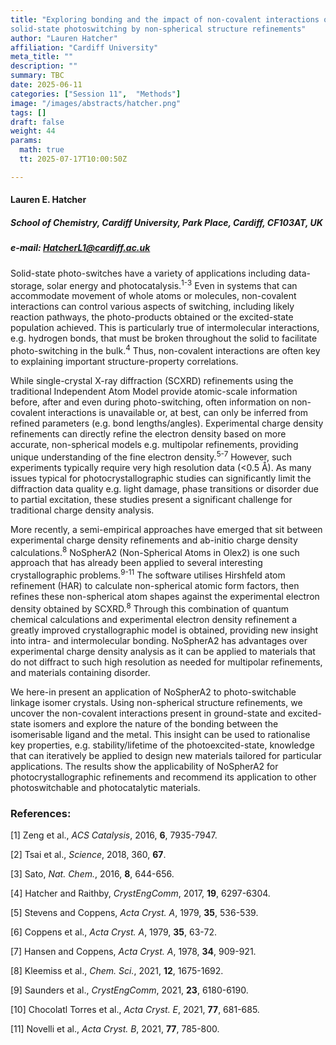 ```yaml
---
title: "Exploring bonding and the impact of non-covalent interactions on
solid-state photoswitching by non-spherical structure refinements"
author: "Lauren Hatcher"
affiliation: "Cardiff University"
meta_title: ""
description: ""
summary: TBC
date: 2025-06-11  
categories: ["Session 11",  "Methods"]
image: "/images/abstracts/hatcher.png"
tags: []
draft: false
weight: 44
params:
  math: true
  tt: 2025-07-17T10:00:50Z

---
```

#### Lauren E. Hatcher

##### School of Chemistry, Cardiff University, Park Place, Cardiff, CF103AT, UK

##### e-mail: HatcherL1@cardiff.ac.uk

Solid-state photo-switches have a variety of applications including
data-storage, solar energy and photocatalysis.<sup>1-3</sup> Even in
systems that can accommodate movement of whole atoms or molecules,
non-covalent interactions can control various aspects of switching,
including likely reaction pathways, the photo-products obtained or the
excited-state population achieved. This is particularly true of
intermolecular interactions, e.g. hydrogen bonds, that must be broken
throughout the solid to facilitate photo-switching in the
bulk.<sup>4</sup> Thus, non-covalent interactions are often key to
explaining important structure-property correlations.

While single-crystal X-ray diffraction (SCXRD) refinements using the
traditional Independent Atom Model provide atomic-scale information
before, after and even during photo-switching, often information on
non-covalent interactions is unavailable or, at best, can only be
inferred from refined parameters (e.g. bond lengths/angles).
Experimental charge density refinements can directly refine the electron
density based on more accurate, non-spherical models e.g. multipolar
refinements, providing unique understanding of the fine electron
density.<sup>5-7</sup> However, such experiments typically require very
high resolution data (&lt;0.5 Å). As many issues typical for
photocrystallographic studies can significantly limit the diffraction
data quality e.g. light damage, phase transitions or disorder due to
partial excitation, these studies present a significant challenge for
traditional charge density analysis.

More recently, a semi-empirical approaches have emerged that sit between
experimental charge density refinements and ab-initio charge density
calculations.<sup>8</sup> NoSpherA2 (Non-Spherical Atoms in Olex2) is
one such approach that has already been applied to several interesting
crystallographic problems.<sup>9-11</sup> The software utilises
Hirshfeld atom refinement (HAR) to calculate non-spherical atomic form
factors, then refines these non-spherical atom shapes against the
experimental electron density obtained by SCXRD.<sup>8</sup> Through
this combination of quantum chemical calculations and experimental
electron density refinement a greatly improved crystallographic model is
obtained, providing new insight into intra- and intermolecular bonding.
NoSpherA2 has advantages over experimental charge density analysis as it
can be applied to materials that do not diffract to such high resolution
as needed for multipolar refinements, and materials containing disorder.

We here-in present an application of NoSpherA2 to photo-switchable
linkage isomer crystals. Using non-spherical structure refinements, we
uncover the non-covalent interactions present in ground-state and
excited-state isomers and explore the nature of the bonding between the
isomerisable ligand and the metal. This insight can be used to
rationalise key properties, e.g. stability/lifetime of the
photoexcited-state, knowledge that can iteratively be applied to design
new materials tailored for particular applications. The results show the
applicability of NoSpherA2 for photocrystallographic refinements and
recommend its application to other photoswitchable and photocatalytic
materials.

### References:

[1]  Zeng et al., *ACS Catalysis*, 2016, **6**, 7935-7947.

[2]  Tsai et al., *Science*, 2018, 360, **67**.

[3]  Sato, *Nat. Chem.*, 2016, **8**, 644-656.

[4]  Hatcher and Raithby, *CrystEngComm*, 2017, **19**, 6297-6304.

[5]  Stevens and Coppens, *Acta Cryst. A*, 1979, **35**, 536-539.

[6]  Coppens et al., *Acta Cryst. A*, 1979, **35**, 63-72.

[7]  Hansen and Coppens, *Acta Cryst. A*, 1978, **34**, 909-921.

[8]  Kleemiss et al., *Chem. Sci.*, 2021, **12**, 1675-1692.

[9]  Saunders et al., *CrystEngComm*, 2021, **23**, 6180-6190.

[10] Chocolatl Torres et al., *Acta Cryst. E*, 2021, **77**, 681-685.

[11] Novelli et al., *Acta Cryst. B*, 2021, **77**, 785-800.

